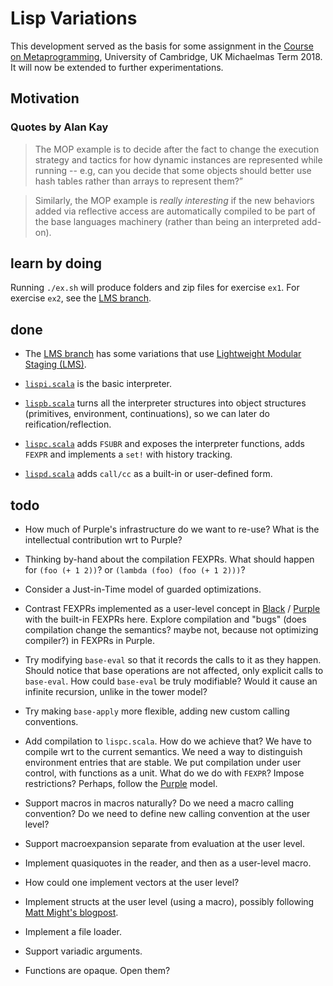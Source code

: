 # Lisp Variations

This development served as the basis for some assignment in the [Course on Metaprogramming](https://github.com/namin/metaprogramming), University of Cambridge, UK Michaelmas Term 2018.
It will now be extended to further experimentations.

## Motivation

### Quotes by Alan Kay

> The MOP example is to decide after the fact to change the execution
> strategy and tactics for how dynamic instances are represented while
> running -- e.g, can you decide that some objects should better use
> hash tables rather than arrays to represent them?”

> Similarly, the MOP example is *really interesting* if the new
> behaviors added via reflective access are automatically compiled to
> be part of the base languages machinery (rather than being an
> interpreted add-on).

## learn by doing

Running `./ex.sh` will produce folders and zip files for exercise `ex1`.
For exercise `ex2`, see the [LMS branch](https://github.com/namin/lisp-variations/tree/lms).

## done

- The [LMS branch](https://github.com/namin/lisp-variations/tree/lms) has some variations that use [Lightweight Modular Staging (LMS)](https://scala-lms.github.io/tutorials).

- [`lispi.scala`](lispi.scala) is the basic interpreter.

- [`lispb.scala`](lispb.scala) turns all the interpreter structures into object
  structures (primitives, environment, continuations), so we can later
  do reification/reflection.

- [`lispc.scala`](lispc.scala) adds `FSUBR` and exposes the interpreter functions,
  adds `FEXPR` and implements a `set!` with history tracking.

- [`lispd.scala`](lispd.scala) adds `call/cc` as a built-in or user-defined form.

## todo

- How much of Purple's infrastructure do we want to re-use? What is the intellectual contribution wrt to Purple?

- Thinking by-hand about the compilation FEXPRs. What should happen for `(foo (+ 1 2))`? or `(lambda (foo) (foo (+ 1 2)))`?

- Consider a Just-in-Time model of guarded optimizations.

- Contrast FEXPRs implemented as a user-level concept in
  [Black](https://github.com/namin/black/blob/fexpr/examples/fexpr.blk)
  /
  [Purple](https://github.com/namin/lms-black/blob/master/src/test/scala/lms/black/fexpr.scala)
  with the built-in FEXPRs here.
  Explore compilation and "bugs" (does compilation change the semantics? maybe not, because not optimizing compiler?)
  in FEXPRs in Purple.

- Try modifying `base-eval` so that it records the calls to it as they happen.
  Should notice that base operations are not affected, only explicit calls to `base-eval`.
  How could `base-eval` be truly modifiable? Would it cause an infinite recursion, unlike in the tower model?

- Try making `base-apply` more flexible, adding new custom calling conventions.

- Add compilation to `lispc.scala`. How do we achieve that? We
  have to compile wrt to the current semantics. We need a way to
  distinguish environment entries that are stable. We put compilation
  under user control, with functions as a unit. What do we do with
  `FEXPR`? Impose restrictions? Perhaps, follow the [Purple](https://github.com/namin/lms-black) model.

- Support macros in macros naturally? Do we need a macro calling convention? Do we need to define new calling convention at the user level?

- Support macroexpansion separate from evaluation at the user level.

- Implement quasiquotes in the reader, and then as a user-level macro.

- How could one implement vectors at the user level?

- Implement structs at the user level (using a macro), possibly following [Matt Might's blogpost](https://matt.might.net/articles/implementation-of-scheme-vector-struct-in-syntax-rules/).

- Implement a file loader.

- Support variadic arguments.

- Functions are opaque. Open them?
